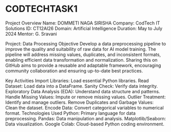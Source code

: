 # CODTECHTASK1
Project Overview
Name: DOMMETI NAGA SIRISHA
Company: CodTech IT Solutions
ID: CT12AI26
Domain: Artificial Intelligence
Duration: May to July 2024
Mentor: G. Sravani

Project: Data Processing
Objective
Develop a data preprocessing pipeline to improve the quality and suitability of raw data for AI model training. The pipeline will address missing values, duplicates, and inconsistent formats, enabling efficient data transformation and normalization. Sharing this on GitHub aims to provide a reusable and adaptable framework, encouraging community collaboration and ensuring up-to-date best practices.

Key Activities
Import Libraries: Load essential Python libraries.
Read Dataset: Load data into a DataFrame.
Sanity Check: Verify data integrity.
Exploratory Data Analysis (EDA): Understand data structure and patterns.
Handle Missing Values: Impute or remove missing values.
Outlier Treatment: Identify and manage outliers.
Remove Duplicates and Garbage Values: Clean the dataset.
Encode Data: Convert categorical variables to numerical format.
Technologies Used
Python: Primary language for data preprocessing.
Pandas: Data manipulation and analysis.
Matplotlib/Seaborn: Data visualization.
Google Colab: Cloud-based Python coding environment.
